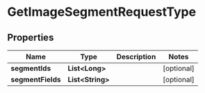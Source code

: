 

# GetImageSegmentRequestType


## Properties

Name | Type | Description | Notes
------------ | ------------- | ------------- | -------------
**segmentIds** | **List&lt;Long&gt;** |  |  [optional]
**segmentFields** | **List&lt;String&gt;** |  |  [optional]



